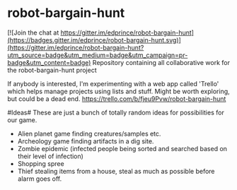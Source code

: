 # robot-bargain-hunt

[![Join the chat at https://gitter.im/edprince/robot-bargain-hunt](https://badges.gitter.im/edprince/robot-bargain-hunt.svg)](https://gitter.im/edprince/robot-bargain-hunt?utm_source=badge&utm_medium=badge&utm_campaign=pr-badge&utm_content=badge)
Repository containing all collaborative work for the robot-bargain-hunt project

If anybody is interested, I'm experimenting with a web app called 'Trello' which
helps manage projects using lists and stuff. Might be worth exploring, but could
be a dead end. https://trello.com/b/fjeu9Pvw/robot-bargain-hunt


#Ideas#
These are just a bunch of totally random ideas for possibilities for our game.
 - Alien planet game finding creatures/samples etc.
 - Archeology game finding artifacts in a dig site.
 - Zombie epidemic (infected people being sorted and searched based on their
   level of infection)
 - Shopping spree
 - Thief stealing items from a house, steal as much as possible before alarm
   goes off.

